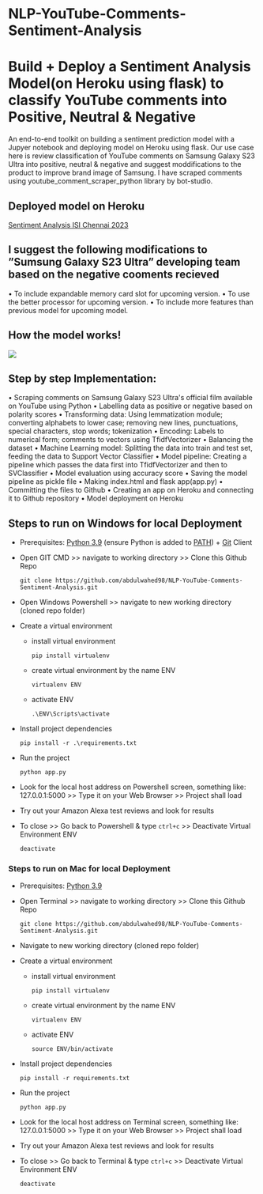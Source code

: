 # NLP-YouTube-Comments-Sentiment-Analysis
# Build + Deploy a Sentiment Analysis Model(on Heroku using flask) to classify YouTube comments into Positive, Neutral & Negative
An end-to-end toolkit on building a sentiment prediction model with a Jupyer notebook and deploying model on Heroku using flask. Our use case here is review classification of YouTube comments on Samsung Galaxy S23 Ultra into positive, neutral & negative and suggest moddifications to the product to improve brand image of Samsung. I have scraped comments using youtube_comment_scraper_python library by bot-studio.

## Deployed model on Heroku
[Sentiment Analysis ISI Chennai 2023](https://sentiment-analysis-isi-chennai.herokuapp.com/) 

## I suggest the following modifications to ”Sumsung Galaxy S23 Ultra” developing team based on the negative cooments recieved
• To include expandable memory card slot for upcoming version.
• To use the better processor for upcoming version.
• To include more features than previous model for upcoming
model.

## How the model works!
![](https://github.com/skillcate/sentiment_analysis_with_sklearn_pipeline/blob/main/readme/model-functionality.gif)

## Step by step Implementation:
• Scraping comments on Samsung Galaxy S23 Ultra's official film available on YouTube using Python 
• Labelling data as positive or negative based on polarity scores
• Transforming data: Using lemmatization module; converting alphabets to lower case; removing new lines, punctuations, special characters, stop words; tokenization 
• Encoding: Labels to numerical form; comments to vectors using TfidfVectorizer 
• Balancing the dataset 
• Machine Learning model: Splitting the data into train and test set, feeding the data to Support Vector Classifier 
• Model pipeline: Creating a pipeline which passes the data first into TfidfVectorizer and then to SVClassifier 
• Model evaluation using accuracy score 
• Saving the model pipeline as pickle file 
• Making index.html and flask app(app.py) 
• Committing the files to Github 
• Creating an app on Heroku and connecting it to Github repository 
• Model deployment on Heroku

## Steps to run on Windows for local Deployment

* Prerequisites: [Python 3.9](https://www.python.org/downloads/) (ensure Python is added to [PATH](https://medium.com/co-learning-lounge/how-to-download-install-python-on-windows-2021-44a707994013)) + [Git](https://www.markdownguide.org/basic-syntax/) Client
* Open GIT CMD >> navigate to working directory >> Clone this Github Repo

      git clone https://github.com/abdulwahed98/NLP-YouTube-Comments-Sentiment-Analysis.git  
* Open Windows Powershell >> navigate to new working directory (cloned repo folder)
* Create a virtual environment
  * install virtual environment
 
        pip install virtualenv
        
  * create virtual environment by the name ENV
        
        virtualenv ENV
        
  * activate ENV

        .\ENV\Scripts\activate
        
* Install project dependencies

      pip install -r .\requirements.txt
      
* Run the project

      python app.py
      
* Look for the local host address on Powershell screen, something like: 127.0.0.1:5000 >> Type it on your Web Browser >> Project shall load
* Try out your Amazon Alexa test reviews and look for results
* To close >> Go back to Powershell & type `ctrl+c` >> Deactivate Virtual Environment ENV

      deactivate


### Steps to run on Mac for local Deployment

* Prerequisites: [Python 3.9](https://www.python.org/downloads/)
* Open Terminal >> navigate to working directory >> Clone this Github Repo

      git clone https://github.com/abdulwahed98/NLP-YouTube-Comments-Sentiment-Analysis.git  
* Navigate to new working directory (cloned repo folder)
* Create a virtual environment
  * install virtual environment

        pip install virtualenv
        
  * create virtual environment by the name ENV
  
        virtualenv ENV  
  * activate ENV
        
        source ENV/bin/activate
* Install project dependencies

      pip install -r requirements.txt  
* Run the project

      python app.py
      
* Look for the local host address on Terminal screen, something like: 127.0.0.1:5000 >> Type it on your Web Browser >> Project shall load
* Try out your Amazon Alexa test reviews and look for results
* To close >> Go back to Terminal & type `ctrl+c` >> Deactivate Virtual Environment ENV

      deactivate
